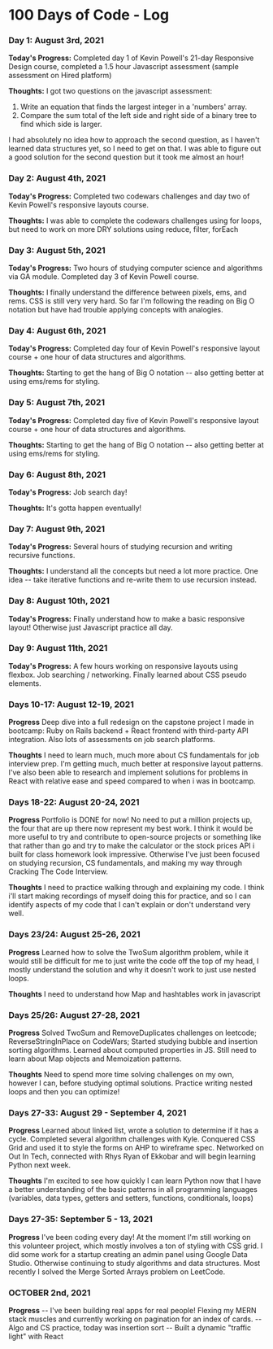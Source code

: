# 100 Days of Code - Log

### Day 1: August 3rd, 2021

**Today's Progress:** Completed day 1 of Kevin Powell's 21-day Responsive Design course, completed a 1.5 hour Javascript assessment (sample assessment on Hired platform)

**Thoughts:** I got two questions on the javascript assessment:

1. Write an equation that finds the largest integer in a 'numbers' array.
2. Compare the sum total of the left side and right side of a binary tree to find which side is larger.

I had absolutely no idea how to approach the second question, as I haven't learned data structures yet, so I need to get on that. I was able to figure out a good solution for the second question but it took me almost an hour!

### Day 2: August 4th, 2021

**Today's Progress:** Completed two codewars challenges and day two of Kevin Powell's responsive layouts course.

**Thoughts:** I was able to complete the codewars challenges using for loops, but need to work on more DRY solutions using reduce, filter, forEach

### Day 3: August 5th, 2021

**Today's Progress:** Two hours of studying computer science and algorithms via GA module. Completed day 3 of Kevin Powell course.

**Thoughts:** I finally understand the difference between pixels, ems, and rems. CSS is still very very hard. So far I'm following the reading on Big O notation but have had trouble applying concepts with analogies.

### Day 4: August 6th, 2021

**Today's Progress:** Completed day four of Kevin Powell's responsive layout course + one hour of data structures and algorithms.

**Thoughts:** Starting to get the hang of Big O notation -- also getting better at using ems/rems for styling.

### Day 5: August 7th, 2021

**Today's Progress:** Completed day five of Kevin Powell's responsive layout course + one hour of data structures and algorithms.

**Thoughts:** Starting to get the hang of Big O notation -- also getting better at using ems/rems for styling.

### Day 6: August 8th, 2021

**Today's Progress:** Job search day!

**Thoughts:** It's gotta happen eventually!

### Day 7: August 9th, 2021

**Today's Progress:** Several hours of studying recursion and writing recursive functions.

**Thoughts:** I understand all the concepts but need a lot more practice. One idea -- take iterative functions and re-write them to use recursion instead.

### Day 8: August 10th, 2021

**Today's Progress:** Finally understand how to make a basic responsive layout! Otherwise just Javascript practice all day.

### Day 9: August 11th, 2021

**Today's Progress:** A few hours working on responsive layouts using flexbox. Job searching / networking. Finally learned about CSS pseudo elements.

### Days 10-17: August 12-19, 2021

**Progress** Deep dive into a full redesign on the capstone project I made in bootcamp: Ruby on Rails backend + React frontend with third-party API integration. Also lots of assessments on job search platforms.

**Thoughts** I need to learn much, much more about CS fundamentals for job interview prep. I'm getting much, much better at responsive layout patterns. I've also been able to research and implement solutions for problems in React with relative ease and speed compared to when i was in bootcamp.

### Days 18-22: August 20-24, 2021

**Progress** Portfolio is DONE for now! No need to put a million projects up, the four that are up there now represent my best work. I think it would be more useful to try and contribute to open-source projects or something like that rather than go and try to make the calculator or the stock prices API i built for class homework look impressive. Otherwise I've just been focused on studying recursion, CS fundamentals, and making my way through Cracking The Code Interview.

**Thoughts** I need to practice walking through and explaining my code. I think i'll start making recordings of myself doing this for practice, and so I can identify aspects of my code that I can't explain or don't understand very well.

### Days 23/24: August 25-26, 2021

**Progress** Learned how to solve the TwoSum algorithm problem, while it would still be difficult for me to just write the code off the top of my head, I mostly understand the solution and why it doesn't work to just use nested loops.

**Thoughts** I need to understand how Map and hashtables work in javascript

### Days 25/26: August 27-28, 2021

**Progress** Solved TwoSum and RemoveDuplicates challenges on leetcode; ReverseStringInPlace on CodeWars; Started studying bubble and insertion sorting algorithms. Learned about computed properties in JS. Still need to learn about Map objects and Memoization patterns.

**Thoughts** Need to spend more time solving challenges on my own, however I can, before studying optimal solutions. Practice writing nested loops and then you can optimize!

### Days 27-33: August 29 - September 4, 2021

**Progress** Learned about linked list, wrote a solution to determine if it has a cycle. Completed several algorithm challenges with Kyle. Conquered CSS Grid and used it to style the forms on AHP to wireframe spec. Networked on Out In Tech, connected with Rhys Ryan of Ekkobar and will begin learning Python next week.

**Thoughts** I'm excited to see how quickly I can learn Python now that I have a better understanding of the basic patterns in all programming languages (variables, data types, getters and setters, functions, conditionals, loops)

### Days 27-35: September 5 - 13, 2021

**Progress** I've been coding every day! At the moment I'm still working on this volunteer project, which mostly involves a ton of styling with CSS grid. I did some work for a startup creating an admin panel using Google Data Studio. Otherwise continuing to study algorithms and data structures. Most recently I solved the Merge Sorted Arrays problem on LeetCode.

### OCTOBER 2nd, 2021

**Progress**
-- I've been building real apps for real people! Flexing my MERN stack muscles and currently working on pagination for an index of cards.
-- Algo and CS practice, today was insertion sort
-- Built a dynamic "traffic light" with React
